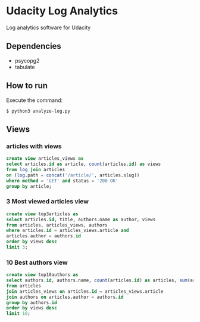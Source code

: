 # Udacity Log Analytics
Log analytics software for Udacity

## Dependencies
- psycopg2
- tabulate

## How to run
Execute the command:
```
$ python3 analyze-log.py
```

## Views

### articles with views
```sql
create view articles_views as
select articles.id as article, count(articles.id) as views
from log join articles
on (log.path = concat('/article/', articles.slug)) 
where method = 'GET' and status = '200 OK'
group by article;
```

### 3 Most viewed articles view

```sql
create view top3articles as
select articles.id, title, authors.name as author, views
from articles, articles_views, authors
where articles.id = articles_views.article and
articles.author = authors.id
order by views desc
limit 3;
```

### 10 Best authors view
```sql
create view top10authors as
select authors.id, authors.name, count(articles.id) as articles, sum(articles_views.views) as views
from articles
join articles_views on articles.id = articles_views.article
join authors on articles.author = authors.id
group by authors.id
order by views desc
limit 10;
```